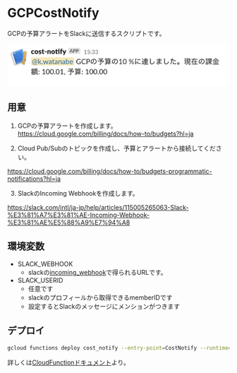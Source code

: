 # GCPCostNotify

GCPの予算アラートをSlackに送信するスクリプトです。

![Slackimage](notify.png)

## 用意

1. GCPの予算アラートを作成します。
https://cloud.google.com/billing/docs/how-to/budgets?hl=ja

2. Cloud Pub/Subのトピックを作成し、予算とアラートから接続してください。

https://cloud.google.com/billing/docs/how-to/budgets-programmatic-notifications?hl=ja

3. SlackのIncoming Webhookを作成します。

https://slack.com/intl/ja-jp/help/articles/115005265063-Slack-%E3%81%A7%E3%81%AE-Incoming-Webhook-%E3%81%AE%E5%88%A9%E7%94%A8

## 環境変数

- SLACK_WEBHOOK
    - slackの[incoming_webhook](https://slack.com/intl/ja-jp/help/articles/115005265063-Slack-%E3%81%A7%E3%81%AE-Incoming-Webhook-%E3%81%AE%E5%88%A9%E7%94%A8)で得られるURLです。
- SLACK_USERID
    - 任意です
    - slackのプロフィールから取得できるmemberIDです
    - 設定するとSlackのメッセージにメンションがつきます
## デプロイ

```bash
gcloud functions deploy cost_notify --entry-point=CostNotify --runtime=go116 --triger-topic={Cloud Pub/Subのトピック名} --set-build-env-vars SLACK_WEBHOOK=xxx,SLACK_USERID=xxx
```

詳しくは[CloudFunctionドキュメント](https://cloud.google.com/sdk/gcloud/reference/functions/deploy)より。

